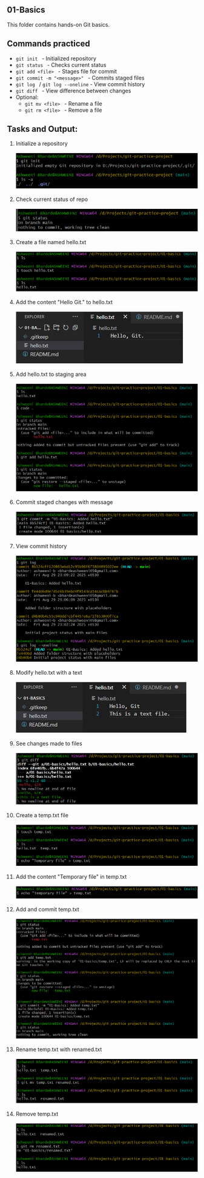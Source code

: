 ## 01-Basics

This folder contains hands-on Git basics.

## Commands practiced

- `git init ` - Initialized repository
- `git status ` - Checks current status
- `git add <file> ` - Stages file for commit
- `git commit -m "<message>" ` - Commits staged files
- `git log ` / `git log --oneline` - View commit history
- `git diff ` - View difference between changes
- Optional:
    - `git mv <file> ` - Rename a file
    - `git rm <file> ` - Remove a file

## Tasks and Output:

<ol>
<li> Initialize a repository </li> <br>
<img alt="Git Initialization" src="/01-basics/screenshots/git init.png"> <br> <br>

<li> Check current status of repo </li> <br>
<img alt="Git Status" src="/01-basics/screenshots/git status.png"> <br> <br>

<li> Create a file named hello.txt </li> <br>
<img alt="Created hello.txt" src="/01-basics/screenshots/created hello.txt.png"> <br> <br>

<li> Add the content "Hello Git." to hello.txt </li> <br>
<img alt="Add content" src="/01-basics/screenshots/added contents to hello.txt.png"> <br> <br>

<li> Add hello.txt to staging area </li> <br>
<img alt="Added hello.txt" src="/01-basics/screenshots/basics - git add.png"> <br> <br>

<li> Commit staged changes with message </li> <br>
<img alt="Committed the changes" src="/01-basics/screenshots/basics - git commit.png"> <br> <br>

<li> View commit history </li> <br>
<img alt="Commit history" src="/01-basics/screenshots/git log.png"> <br> <br>

<li> Modify hello.txt with a text </li> <br>
<img alt="Modify hello.txt" src="/01-basics/screenshots/modified hello.txt.png"> <br> <br>

<li> See changes made to files </li> <br>
<img alt="See changes" src="/01-basics/screenshots/git diff.png"> <br> <br>

<li> Create a temp.txt file </li> <br>
<img alt="Created temp.txt" src="/01-basics/screenshots/git mv - created temp.txt.png"> <br> <br>

<li> Add the content "Temporary file" in temp.txt </li> <br>
<img alt="Added content to temp.txt" src="/01-basics/screenshots/added content to temp.txt.png"> <br> <br>

<li> Add and commit temp.txt </li> <br>
<img alt="Added and committed temp.txt" src="/01-basics/screenshots/git mv - add commit temp.txt.png"> <br> <br>

<li> Rename temp.txt with renamed.txt </li> <br>
<img alt="Renamed temp.txt" src="/01-basics/screenshots/git mv - renamed temp.txt.png"> <br> <br>

<li> Remove temp.txt </li> <br>
<img alt="Removed temp.txt" src="/01-basics/screenshots/git rm - removed a file.png"> <br> <br>

</ol>
